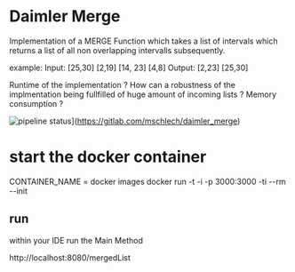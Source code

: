 # Daimler Merge

Implementation of a MERGE Function which takes a list of intervals which returns a list of all non overlapping intervalls subsequently.

example:
Input: [25,30] [2,19] [14, 23] [4,8]  Output: [2,23] [25,30]

Runtime of the implementation ? 
How can a robustness of the implmentation being fullfilled of huge amount of incoming lists ?
Memory consumption ?



![pipeline status](https://gitlab.com/mschlechdaimer_merge/badges/master/pipeline.svg)](https://gitlab.com/mschlech/daimler_merge)

# start the docker container 
CONTAINER_NAME = docker images
docker run -t -i -p 3000:3000 -ti --rm --init <containerName>


## run
within your IDE run the Main Method 

http://localhost:8080/mergedList


